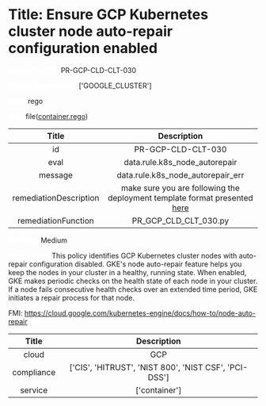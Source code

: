 



# Title: Ensure GCP Kubernetes cluster node auto-repair configuration enabled


***<font color="white">Master Test Id:</font>*** PR-GCP-CLD-CLT-030

***<font color="white">Master Snapshot Id:</font>*** ['GOOGLE_CLUSTER']

***<font color="white">type:</font>*** rego

***<font color="white">rule:</font>*** file([container.rego])  
  
  
  
  

|Title|Description|
| :---: | :---: |
|id|PR-GCP-CLD-CLT-030|
|eval|data.rule.k8s_node_autorepair|
|message|data.rule.k8s_node_autorepair_err|
|remediationDescription|make sure you are following the deployment template format presented <a href='https://cloud.google.com/kubernetes-engine/docs/reference/rest/v1/projects.locations.clusters' target='_blank'>here</a> |
|remediationFunction|PR_GCP_CLD_CLT_030.py|


***<font color="white">Severity:</font>*** Medium

***<font color="white">Description:</font>*** This policy identifies GCP Kubernetes cluster nodes with auto-repair configuration disabled. GKE's node auto-repair feature helps you keep the nodes in your cluster in a healthy, running state. When enabled, GKE makes periodic checks on the health state of each node in your cluster. If a node fails consecutive health checks over an extended time period, GKE initiates a repair process for that node.

FMI: https://cloud.google.com/kubernetes-engine/docs/how-to/node-auto-repair  
  
  

|Title|Description|
| :---: | :---: |
|cloud|GCP|
|compliance|['CIS', 'HITRUST', 'NIST 800', 'NIST CSF', 'PCI-DSS']|
|service|['container']|



[container.rego]: https://github.com/prancer-io/prancer-compliance-test/tree/master/google/cloud/container.rego

